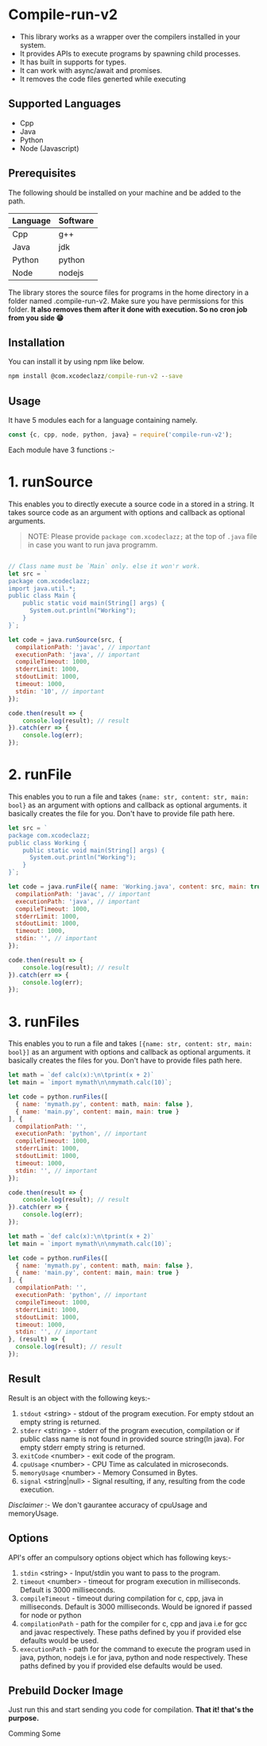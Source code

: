 # Compile-run-v2

- This library works as a wrapper over the compilers installed in your system.
- It provides APIs to execute programs by spawning child processes.
- It has built in supports for types.
- It can work with async/await and promises.
- It removes the code files generted while executing

## Supported Languages

- Cpp
- Java
- Python
- Node (Javascript)

## Prerequisites

The following should be installed on your machine and be added to the path.

| Language | Software |
| -------- | -------- |
| Cpp      | g++      |
| Java     | jdk      |
| Python   | python   |
| Node     | nodejs   |

The library stores the source files for programs in the home directory in a folder named .compile-run-v2. Make sure you have permissions for this folder. **It also removes them after it done with execution. So no cron job from you side 😁**

## Installation

You can install it by using npm like below.

```cmd
npm install @com.xcodeclazz/compile-run-v2 --save  
```

## Usage

It have 5 modules each for a language containing namely.

```js
const {c, cpp, node, python, java} = require('compile-run-v2');
```

Each module have 3 functions :-

# 1. runSource

This enables you to directly execute a source code in a stored in a string. It takes source code as an argument with options and callback as optional arguments.

> NOTE: Please provide `package com.xcodeclazz;` at the top of `.java` file in case you want to run java programm.

```js

// Class name must be `Main` only. else it won'r work.
let src = `
package com.xcodeclazz;
import java.util.*;
public class Main {
    public static void main(String[] args) {
      System.out.println("Working");
    }
}`;

let code = java.runSource(src, {
  compilationPath: 'javac', // important
  executionPath: 'java', // important
  compileTimeout: 1000,
  stderrLimit: 1000,
  stdoutLimit: 1000,
  timeout: 1000,
  stdin: '10', // important
});

code.then(result => {
    console.log(result); // result
}).catch(err => {
    console.log(err);
});
```

# 2. runFile

This enables you to run a file and takes `{name: str, content: str, main: bool}` as an argument with options and callback as optional arguments. it basically creates the file for you. Don't have to provide file path here.

```js
let src = `
package com.xcodeclazz;
public class Working {
    public static void main(String[] args) {
      System.out.println("Working");
    }
}`;

let code = java.runFile({ name: 'Working.java', content: src, main: true }, {
  compilationPath: 'javac', // important
  executionPath: 'java', // important
  compileTimeout: 1000,
  stderrLimit: 1000,
  stdoutLimit: 1000,
  timeout: 1000,
  stdin: '', // important
});

code.then(result => {
    console.log(result); // result
}).catch(err => {
    console.log(err);
});
```

# 3. runFiles

This enables you to run a file and takes `[{name: str, content: str, main: bool}]` as an argument with options and callback as optional arguments. it basically creates the files for you. Don't have to provide files path here.

```js
let math = `def calc(x):\n\tprint(x + 2)`
let main = `import mymath\n\nmymath.calc(10)`;

let code = python.runFiles([
  { name: 'mymath.py', content: math, main: false }, 
  { name: 'main.py', content: main, main: true }
], {
  compilationPath: '',
  executionPath: 'python', // important
  compileTimeout: 1000,
  stderrLimit: 1000,
  stdoutLimit: 1000,
  timeout: 1000,
  stdin: '', // important
});

code.then(result => {
    console.log(result); // result
}).catch(err => {
    console.log(err);
});
```

```js
let math = `def calc(x):\n\tprint(x + 2)`
let main = `import mymath\n\nmymath.calc(10)`;

let code = python.runFiles([
  { name: 'mymath.py', content: math, main: false }, 
  { name: 'main.py', content: main, main: true }
], {
  compilationPath: '',
  executionPath: 'python', // important
  compileTimeout: 1000,
  stderrLimit: 1000,
  stdoutLimit: 1000,
  timeout: 1000,
  stdin: '', // important
}, (result) => {
  console.log(result); // result
});
```

## Result

Result is an object with the following keys:-

1. `stdout` \<string\> - stdout of the program execution. For empty stdout an empty string is returned.
2. `stderr` \<string\> - stderr of the program execution, compilation or if public class name is not found in provided source string(In java). For empty stderr empty string is returned.
3. `exitCode` \<number\> - exit code of the program.
4. `cpuUsage` \<number\> - CPU Time as calculated in microseconds.
5. `memoryUsage` \<number\> - Memory Consumed in Bytes.
6. `signal` \<string|null\> - Signal resulting, if any, resulting from the code execution.

*Disclaimer* :- We don't gaurantee accuracy of cpuUsage and memoryUsage.

## Options

API's offer an compulsory options object which has following keys:-

1. `stdin` \<string\> - Input/stdin you want to pass to the program.
2. `timeout` \<number\> - timeout for program execution in milliseconds. Default is 3000 milliseconds.
3. `compileTimeout` - timeout during compilation for c, cpp, java in milliseconds. Default is 3000 milliseconds. Would be ignored if passed for node or python
4. `compilationPath` - path for the compiler for c, cpp and java i.e for gcc and javac respectively. These paths defined by you if provided else defaults would be used.
5. `executionPath` - path for the command to execute the program used in java, python, nodejs i.e for java, python and node respectively. These paths defined by you if provided else defaults would be used.

## Prebuild Docker Image

Just run this and start sending you code for compilation. **That it! that's the purpose.**

Comming Some
